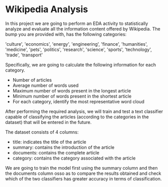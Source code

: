 # Wikipedia Analysis
 
In this project we are going to perform an EDA activity to statistically analyze and evaluate all the information content offered by Wikipedia. The bump you are provided with, has the following categories: 

'culture',
 'economics',
 'energy',
 'engineering',
 'finance',
 'humanities',
 'medicine',
 'pets',
 'politics',
 'research',
 'science',
 'sports',
 'technology',
 'trade',
 'transport'

Specifically, we are going to calculate the following information for each category.

- Number of articles
- Average number of words used
- Maximum number of words present in the longest article
- Minimum number of words present in the shortest article
- For each category, identify the most representative word cloud

After performing the required analysis, we will train and test a text classifier capable of classifying the articles (according to the categories in the dataset) that will be entered in the future.

The dataset consists of 4 columns: 

- title: indicates the title of the article
- summary: contains the introduction of the article
- documents: contains the complete article
- category: contains the category associated with the article

We are going to train the model first using the summary column and then the documents column osso as to compare the results obtained and check which of the two classifiers has greater accuracy in terms of classification.